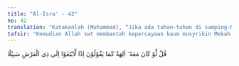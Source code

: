 ```yaml
---
title: "Al-Isra' - 42"
no: 42
translation: "Katakanlah (Muhammad), “Jika ada tuhan-tuhan di samping-Nya, sebagai-mana yang mereka katakan, niscaya tuhan-tuhan itu mencari jalan kepada Tuhan yang mempunyai ’Arsy.”"
tafsir: "Kemudian Allah swt membantah kepercayaan kaum musyrikin Mekah dengan memerintahkan kepada Rasul-Nya agar mengatakan kepada mereka bahwa jika ada tuhan-tuhan selain Dia, niscaya tuhan-tuhan yang mereka persekutukan itu akan mencari jalan untuk menyampaikan apa yang mereka inginkan kepada Allah yang mempunyai Arasy, yang kekuasaan-Nya meliputi langit, bumi, dan benda-benda lainnya. Sudah tentu tuhan-tuhan yang mereka persekutukan itu memohon lebih dulu dan menghambakan dirinya kepada-Nya. Maka cara mereka meminta kepada Allah dengan perantaraan tuhan-tuhan itu sudah menempuh jalan yang berliku-liku. Mengapa mereka tidak langsung menyembah dan memohon saja kepada Allah Yang Maha Esa.\n\nAyat ini mengandung sindiran kepada kaum musyrikin Mekah agar mereka menyembah hanya kepada Allah Yang Maha Esa, dan melarang mereka mengada-adakan tuhan yang lain sebagai perantara yang dapat menyampaikan keinginan mereka kepada Zat Yang Maha Esa. Allah tidak menyukai adanya perantara-perantara seperti yang mereka yakini, bahkan Allah telah melarang manusia mengadakan perantara-perantara seperti itu melalui wahyu yang telah disampaikan oleh para rasul-Nya."
---
```


قُلْ لَّوْ كَانَ مَعَهٗ ٓ اٰلِهَةٌ كَمَا يَقُوْلُوْنَ اِذًا لَّابْتَغَوْا اِلٰى ذِى الْعَرْشِ سَبِيْلًا
